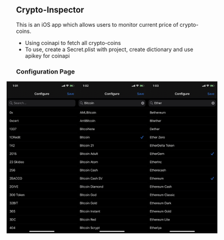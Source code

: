 ## Crypto-Inspector
This is an iOS app which allows users to monitor current price of crypto-coins.
  - Using coinapi to fetch all crypto-coins
  - To use, create a Secret.plist with project, create dictionary and use apikey for coinapi

### Configuration Page
<div style="display: flex; justify-content: center;">
  <img src="https://github.com/vishnudivakar31/Crypto-Inspector/blob/master/Crypto%20Inspector/Screenshots/Configuration.jpeg" width="200" height="400" />
  <img src="https://github.com/vishnudivakar31/Crypto-Inspector/blob/master/Crypto%20Inspector/Screenshots/Configuration-Search.jpeg" width="200" height="400" />
  <img src="https://github.com/vishnudivakar31/Crypto-Inspector/blob/master/Crypto%20Inspector/Screenshots/Configuration-MultiSelect.jpeg" width="200" height="400" />
</div>
